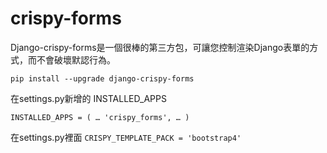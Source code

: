 # crispy-forms

Django-crispy-forms是一個很棒的第三方包，可讓您控制渲染Django表單的方式，而不會破壞默認行為。

`pip install --upgrade django-crispy-forms`


在settings.py新增的 INSTALLED_APPS

`INSTALLED_APPS = (
…
'crispy_forms',
…
)`


在settings.py裡面 `CRISPY_TEMPLATE_PACK = 'bootstrap4'`
